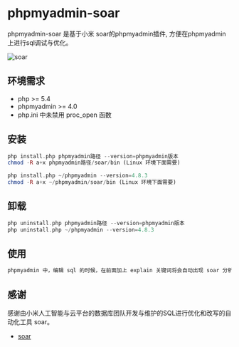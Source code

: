 # phpmyadmin-soar
phpmyadmin-soar 是基于小米 soar的phpmyadmin插件, 方便在phpmyadmin上进行sql调试与优化。

![soar](https://raw.githubusercontent.com/xiyangxixian/phpmyadmin-soar/master/doc/img/example.png)

## 环境需求
* php >= 5.4
* phpmyadmin >= 4.0
* php.ini 中未禁用 proc_open 函数

## 安装
```php
php install.php phpmyadmin路径 --version=phpmyadmin版本
chmod -R a+x phpmyadmin路径/soar/bin (Linux 环境下面需要)

php install.php ~/phpmyadmin --version=4.8.3
chmod -R a+x ~/phpmyadmin/soar/bin (Linux 环境下面需要)
```

## 卸载
```php
php uninstall.php phpmyadmin路径 --version=phpmyadmin版本
php uninstall.php ~/phpmyadmin --version=4.8.3
```

## 使用
```php
phpmyadmin 中，编辑 sql 的时候，在前面加上 explain 关键词将会自动出现 soar 分析信息
```

## 感谢
感谢由小米人工智能与云平台的数据库团队开发与维护的SQL进行优化和改写的自动化工具 soar。

* [soar](https://github.com/XiaoMi/soar)
